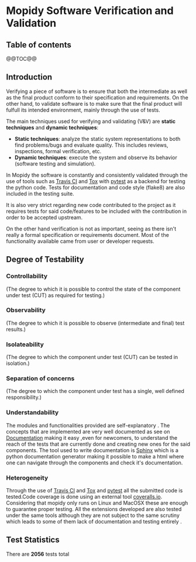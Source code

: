 # Mopidy Software Verification and Validation

## Table of contents
@@TOC@@


## Introduction
Verifying a piece of software is to ensure that both the intermediate as well as the final product conform to their specification and requirements.
On the other hand, to validate software is to make sure that the final product will fulfull its intended environment, mainly through the use of tests.

The main techniques used for verifying and validating (V&V) are **static techniques** and **dynamic techniques**:

- **Static techniques**: analyze the static system representations to both find problems/bugs and evaluate quality. This includes reviews, inspections, formal verification, etc.
- **Dynamic techniques**: execute the system and observe its behavior (software testing and simulation).


In Mopidy the software is constantly and consistently validated through the use of tools such as [Travis CI](https://travis-ci.org) and [Tox](https://tox.readthedocs.org/en/latest/) with [pytest](http://pytest.org/latest/) as a backend for testing the python code.
Tests for documentation and code style (flake8) are also included in the testing suite.

It is also very strict regarding new code contributed to the project as it requires tests for said code/features to be included with the contribution in order to be accepted upstream.

On the other hand verification is not as important, seeing as there isn't really a formal specification or requirements document.
Most of the functionality available came from user or developer requests.

## Degree of Testability

### Controllability
(The degree to which it is possible to control the state of the component under test (CUT) as required for testing.)

### Observability
(The degree to which it is possible to observe (intermediate and final) test results.)

### Isolateability
(The degree to which the component under test (CUT) can be tested in isolation.)

### Separation of concerns
(The degree to which the component under test has a single, well defined responsibility.)

### Understandability

The modules and functionalities provided are self-explanatory . The concepts that are implemented are very well documented as see on [Documentation](https://docs.mopidy.com/en/latest/) making it easy ,even for newcomers, to understand the reach of the tests that are currently done and creating new ones for the said components. The tool used to write documentation is [Sphinx](http://sphinx-doc.org/) which is a python documentation generator making it possible to make a html where one can navigate through the components and check it's documentation.

### Heterogeneity

Through the use of [Travis CI](https://travis-ci.org) and [Tox](https://tox.readthedocs.org/en/latest/) and [pytest](http://pytest.org/latest/) all the submitted code is tested.Code coverage is  done using an external tool 
[coveralls.io](https://coveralls.io/github/mopidy/mopidy). Considering that mopidy only runs on Linux and MacOSX these are enough to guarantee proper testing. All the extensions developed are also tested under the same tools although they are not subject to the same scrutiny which leads to some of them lack of documentation and testing entirely .



## Test Statistics
There are **2056** tests total
